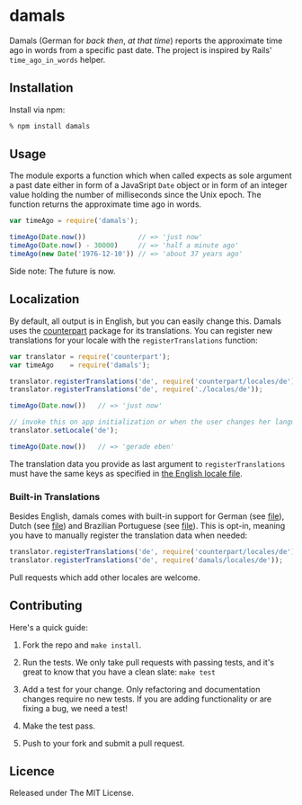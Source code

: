 # damals

Damals (German for _back then_, _at that time_) reports the approximate time ago in words from a specific past date. The project is inspired by Rails' `time_ago_in_words` helper.


## Installation

Install via npm:

```bash
% npm install damals
```


## Usage

The module exports a function which when called expects as sole argument a past date either in form of a JavaSript `Date` object or in form of an integer value holding the number of milliseconds since the Unix epoch. The function returns the approximate time ago in words.

```js
var timeAgo = require('damals');

timeAgo(Date.now())             // => 'just now'
timeAgo(Date.now() - 30000)     // => 'half a minute ago'
timeAgo(new Date('1976-12-10')) // => 'about 37 years ago'
```

Side note: The future is now.


## Localization

By default, all output is in English, but you can easily change this. Damals uses the [counterpart](https://github.com/martinandert/counterpart) package for its translations. You can register new translations for your locale with the `registerTranslations` function:

```js
var translator = require('counterpart');
var timeAgo    = require('damals');

translator.registerTranslations('de', require('counterpart/locales/de'));
translator.registerTranslations('de', require('./locales/de'));

timeAgo(Date.now())   // => 'just now'

// invoke this on app initialization or when the user changes her language preference
translator.setLocale('de');

timeAgo(Date.now())   // => 'gerade eben'
```

The translation data you provide as last argument to `registerTranslations` must have the same keys as specified in [the English locale file](locales/en.js).


### Built-in Translations

Besides English, damals comes with built-in support for German (see [file](locales/de.js)), Dutch (see [file](locales/nl.js)) and Brazilian Portuguese (see [file](locales/pt-br.js)). This is opt-in, meaning you have to manually register the translation data when needed:

```js
translator.registerTranslations('de', require('counterpart/locales/de'));
translator.registerTranslations('de', require('damals/locales/de'));
```

Pull requests which add other locales are welcome.


## Contributing

Here's a quick guide:

1. Fork the repo and `make install`.

2. Run the tests. We only take pull requests with passing tests, and it's great to know that you have a clean slate: `make test`

3. Add a test for your change. Only refactoring and documentation changes require no new tests. If you are adding functionality or are fixing a bug, we need a test!

4. Make the test pass.

5. Push to your fork and submit a pull request.


## Licence

Released under The MIT License.
